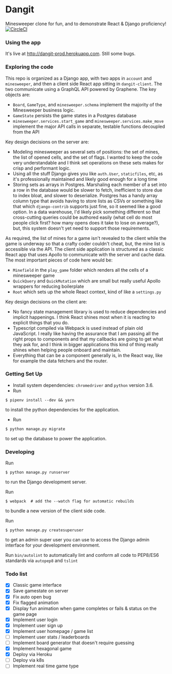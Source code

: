 # Dangit

Minesweeper clone for fun, and to demonstrate React & Django proficiency! [![CircleCI](https://circleci.com/gh/airhorns/dangit.svg?style=svg)](https://circleci.com/gh/airhorns/dangit)

### Using the app

It's live at http://dangit-prod.herokuapp.com. Still some bugs.

### Exploring the code

This repo is organized as a Django app, with two apps in `account` and `minesweeper`, and then a client side React app sitting in `dangit-client`. The two communicate using a GraphQL API powered by Graphene. The key objects are:
 - `Board`, `GameType`, and `minesweeper.schema` implement the majority of the Minesweeper business logic.
 - `GameState` persists the game states in a Postgres database
 - `minesweeper.services.start_game` and `minesweeper.services.make_move` implement the major API calls in separate, testable functions decoupled from the API

Key design decisions on the server are:
 - Modeling minesweeper as several sets of positions: the set of mines, the list of opened cells, and the set of flags. I wanted to keep the code very understandable and I think set operations on these sets makes for crisp and performant logic.
 - Using all the stuff Django gives you like `auth.User`, `staticfiles`, etc, as it's professionally maintained and likely good enough for a long time
 - Storing sets as arrays in Postgres. Marshaling each member of a set into a row in the database would be slower to fetch, inefficient to store due to index bloat, and slower to deserialize. Postgres has a handy array column type that avoids having to store lists as CSVs or something like that which `django-contrib` supports just fine, so it seemed like a good option. In a data warehouse, I'd likely pick something different so that cross-cutting queries could be authored easily (what cell do most people click first? how many opens does it take to lose on average?), but, this system doesn't yet need to support those requirements.

As required, the list of mines for a game isn't revealed to the client while the game is underway so that a crafty coder couldn't cheat, but, the mine list is accessible via the API. The client side application is structured as a classic React app that uses Apollo to communicate with the server and cache data. The most important pieces of code here would be:
 - `Minefield` in the `play_game` folder which renders all the cells of a minesweeper game
 - `QuickQuery` and `QuickMutation` which are small but really useful Apollo wrappers for reducing boilerplate
 - `Root` which sets up the whole React context, kind of like a `settings.py`

 Key design decisions on the client are:
 - No fancy state management library is used to reduce dependencies and implicit happenings. I think React shines most when it is reacting to explicit things that you do.
 - Typescript compiled via Webpack is used instead of plain old JavaScript. I really like having the assurance that I am passing all the right props to components and that my callbacks are going to get what they ask for, and I think in bigger applications this kind of thing really shines when helping people onboard and maintain.
 - Everything that can be a component generally is, in the React way, like for example the data fetchers and the router.

### Getting Set Up

- Install system dependencies:  `chromedriver` and `python` version 3.6.
- Run
```
$ pipenv install --dev && yarn
```
to install the python dependencies for the application.
- Run
```
$ python manage.py migrate
```
to set up the database to power the application.


### Developing

Run

```
$ python manage.py runserver
```

to run the Django development server.

Run
```
$ webpack  # add the --watch flag for automatic rebuilds
```
to bundle a new version of the client side code.

Run
```
$ python manage.py createsuperuser
```
to get an admin super user you can use to access the Django admin interface for your development environment.

Run `bin/autolint` to automatically lint and conform all code to PEP8/ES6 standards via `autopep8` and `tslint`


### Todo list

 - [x] Classic game interface
 - [x] Save gamestate on server
 - [x] Fix auto open bug
 - [x] Fix flagged animation
 - [x] Display fun animation when game completes or fails & status on the game page
 - [X] Implement user login
 - [X] Implement user sign up
 - [X] Implement user homepage / game list
 - [ ] Implement user stats / leaderboards
 - [ ] Implement board generator that doesn't require guessing
 - [X] Implement hexagonal game
 - [x] Deploy via Heroku
 - [ ] Deploy via k8s
 - [ ] Implement real time game type
